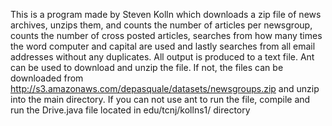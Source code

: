 This is a program made by Steven Kolln which downloads a zip file of news archives, unzips them, and counts the number of articles per newsgroup, counts the number of cross posted articles, searches from how many times the word computer and capital are used and lastly searches from all email addresses without any duplicates. All output is produced to a text file. Ant can be used to download and unzip the file. If not, the files can be downloaded from http://s3.amazonaws.com/depasquale/datasets/newsgroups.zip and unzip into the main directory. If you can not use ant to run the file, compile and run the Drive.java file located in edu/tcnj/kollns1/ directory